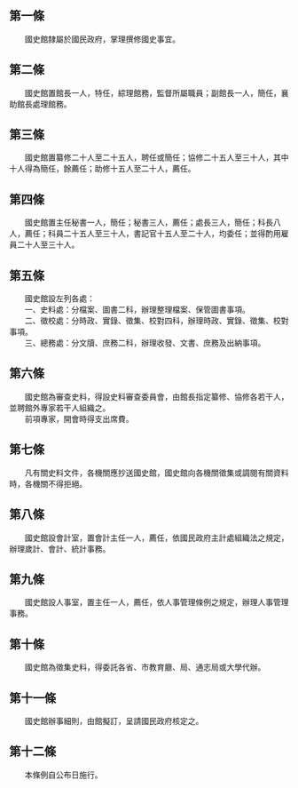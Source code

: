 第一條 
-------
　　國史館隸屬於國民政府，掌理撰修國史事宜。  


第二條 
-------
　　國史館置館長一人，特任，綜理館務，監督所屬職員；副館長一人，簡任，襄助館長處理館務。  


第三條 
-------
　　國史館置纂修二十人至二十五人，聘任或簡任；協修二十五人至三十人，其中十人得為簡任，餘薦任；助修十五人至二十人，薦任。  


第四條 
-------
　　國史館置主任秘書一人，簡任；秘書三人，薦任；處長三人，簡任；科長八人，薦任；科員二十五人至三十人，書記官十五人至二十人，均委任；並得酌用雇員二十人至三十人。  


第五條 
-------
　　國史館設左列各處：  
　　一、史料處：分檔案、圖書二科，辦理整理檔案、保管圖書事項。  
　　二、徵校處：分時政、實錄、徵集、校對四科，辦理時政、實錄、徵集、校對事項。  
　　三、總務處：分文牘、庶務二科，辦理收發、文書、庶務及出納事項。  


第六條 
-------
　　國史館為審查史料，得設史料審查委員會，由館長指定纂修、協修各若干人，並聘館外專家若干人組織之。  
　　前項專家，開會時得支出席費。  


第七條 
-------
　　凡有關史料文件，各機關應抄送國史館，國史館向各機關徵集或調閱有關資料時，各機關不得拒絕。  


第八條 
-------
　　國史館設會計室，置會計主任一人，薦任，依國民政府主計處組織法之規定，辦理歲計、會計、統計事務。  


第九條 
-------
　　國史館設人事室，置主任一人，薦任，依人事管理條例之規定，辦理人事管理事務。  


第十條 
-------
　　國史館為徵集史料，得委託各省、市教育廳、局、通志局或大學代辦。  


第十一條 
---------
　　國史館辦事細則，由館擬訂，呈請國民政府核定之。  


第十二條 
---------
　　本條例自公布日施行。
